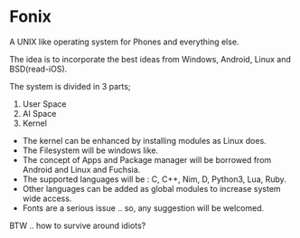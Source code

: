 # Fonix
A UNIX like operating system for Phones and everything else.

The idea is to incorporate the best ideas from Windows, Android, Linux and BSD(read-iOS).

The system is divided in 3 parts;
1. User Space
2. AI Space
3. Kernel

- The kernel can be enhanced by installing modules as Linux does.
- The Filesystem will be windows like.
- The concept of Apps and Package manager will be borrowed from Android and Linux and Fuchsia.
- The supported languages will be : C, C++, Nim, D, Python3, Lua, Ruby. 
- Other languages can be added as global modules to increase system wide access.
- Fonts are a serious issue .. so, any suggestion will be welcomed.



BTW .. how to survive around idiots?

